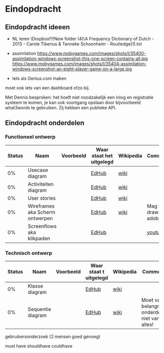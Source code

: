 # Eindopdracht

## Eindopdracht ideeen

* NL leren   \Dropbox\!!!!New folder (4)\A Frequency Dictionary of Dutch - 2013 -  Carole Tiberius & Tanneke Schoonheim - Routledge(1).txt

* assimilation
https://www.mobygames.com/images/shots/l/35400-assimilation-windows-screenshot-this-one-screen-contains-all.jpg
https://www.mobygames.com/images/shots/l/35404-assimilation-windows-screenshot-an-eight-player-game-on-a-large.jpg

* Iets als Genius.com maken

moet ook iets van een dashboard ofzo bij.

Met Dennis besproken: het hoeft niet noodzakelijk een inlog en registratie systeem te komen, je kan ook voortgang opslaan door bijvoorbeeld what3words te gebruiken.
Zij hebben een publieke API.

## Eindopdracht onderdelen
### Functioneel ontwerp

| Status | Naam                 | Voorbeeld | Waar staat het uitgelegd | Wikipedia                                      | Comments
|--------|----------------------|-----------|--------------------------|------------------------------------------------| --------------
| 0%     | Usecase diagram      |           | [EdHub](https://edhub.novi.nl/study/courses/279/content/6297) | [wiki](https://en.wikipedia.org/wiki/Use_case_diagram) |
| 0%     | Activiteiten diagram |           | [EdHub](https://edhub.novi.nl/study/courses/279/content/6320) | [wiki](https://en.wikipedia.org/wiki/Activity_diagram) |
| 0%     | User stories         |           | [EdHub](https://edhub.novi.nl/study/courses/314/content/7272) | [wiki](https://en.wikipedia.org/wiki/User_story)       |
| 0%     | Wireframes aka Scherm ontwerpen | | [EdHub](https://edhub.novi.nl/study/courses/314/content/7275) | [wiki](https://en.wikipedia.org/wiki/User_interface_design) | Mag in draw.io of adobe XD
| 0%     | Screenflows aka klikpaden |      | [EdHub](https://edhub.novi.nl/study/courses/314/content/7274) |  | [youtube](https://youtu.be/ZKIIubRSdZ8)  | Mag in draw.io of adobe XD

### Technisch ontwerp
| Status | Naam | Voorbeeld | Waar staat t uitgelegd | Wikipedia | Comments 
|--------|------|-----------|------------------------|-----------|-----------
| 0%     |Klasse diagram | | [EdHub](https://edhub.novi.nl/study/courses/279/content/6283) | [wiki](https://en.wikipedia.org/wiki/Class_diagram) | 
| 0%     |Sequentie diagram | | [EdHub](https://edhub.novi.nl/study/courses/279/content/6303) | [wiki](https://en.wikipedia.org/wiki/Sequence_diagram) | Moet van 2 belangrijke onderdelen, niet van alles!

gebruikersonderzoek (2 mensen goed genoeg)

must have shouldhave couldhave

